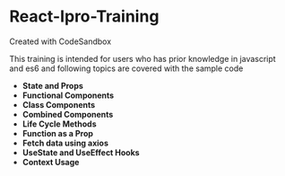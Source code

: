 # React-Ipro-Training
Created with CodeSandbox

This training is intended for users who has prior knowledge in javascript and es6 and following topics are covered with the sample code

- **State and Props**
- **Functional Components**
- **Class Components**
- **Combined Components**
- **Life Cycle Methods**
- **Function as a Prop**
- **Fetch data using axios**
- **UseState and UseEffect Hooks**
- **Context Usage**
